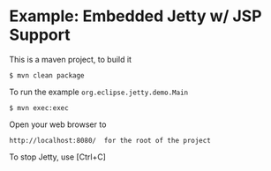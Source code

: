 Example: Embedded Jetty w/ JSP Support 
=====================================================


This is a maven project, to build it

    $ mvn clean package

To run the example `org.eclipse.jetty.demo.Main`

    $ mvn exec:exec

Open your web browser to

    http://localhost:8080/  for the root of the project

To stop Jetty, use [Ctrl+C]

